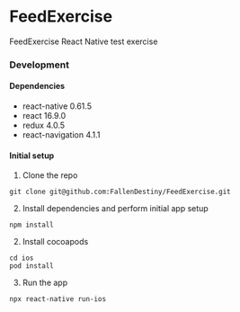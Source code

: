 # FeedExercise

FeedExercise React Native test exercise
### Development
#### Dependencies
- react-native 0.61.5
- react 16.9.0
- redux 4.0.5
- react-navigation 4.1.1
#### Initial setup
1. Clone the repo
```
git clone git@github.com:FallenDestiny/FeedExercise.git
```
2. Install dependencies and perform initial app setup
```
npm install
```
2. Install cocoapods
```
cd ios
pod install
```
3. Run the app
```
npx react-native run-ios
```
